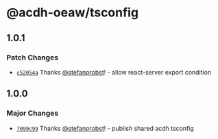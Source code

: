 # @acdh-oeaw/tsconfig

## 1.0.1

### Patch Changes

- [`c52054a`](https://github.com/acdh-oeaw/tsconfig/commit/c52054ac1ed0fd316f174874dd5d81c0edbea790)
  Thanks [@stefanprobst](https://github.com/stefanprobst)! - allow react-server export condition

## 1.0.0

### Major Changes

- [`7099c99`](https://github.com/acdh-oeaw/tsconfig/commit/7099c9998a87d7cdded84d64dbe07a41b2d0f119)
  Thanks [@stefanprobst](https://github.com/stefanprobst)! - publish shared acdh tsconfig
